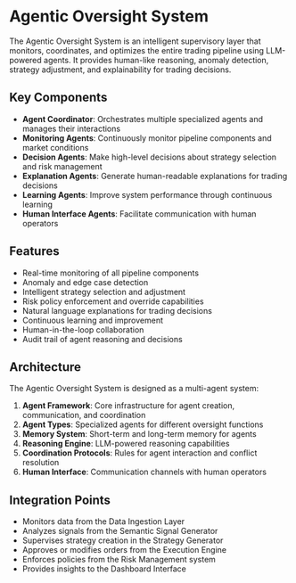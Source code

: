 # Agentic Oversight System

The Agentic Oversight System is an intelligent supervisory layer that monitors, coordinates, and optimizes the entire trading pipeline using LLM-powered agents. It provides human-like reasoning, anomaly detection, strategy adjustment, and explainability for trading decisions.

## Key Components

- **Agent Coordinator**: Orchestrates multiple specialized agents and manages their interactions
- **Monitoring Agents**: Continuously monitor pipeline components and market conditions
- **Decision Agents**: Make high-level decisions about strategy selection and risk management
- **Explanation Agents**: Generate human-readable explanations for trading decisions
- **Learning Agents**: Improve system performance through continuous learning
- **Human Interface Agents**: Facilitate communication with human operators

## Features

- Real-time monitoring of all pipeline components
- Anomaly and edge case detection
- Intelligent strategy selection and adjustment
- Risk policy enforcement and override capabilities
- Natural language explanations for trading decisions
- Continuous learning and improvement
- Human-in-the-loop collaboration
- Audit trail of agent reasoning and decisions

## Architecture

The Agentic Oversight System is designed as a multi-agent system:

1. **Agent Framework**: Core infrastructure for agent creation, communication, and coordination
2. **Agent Types**: Specialized agents for different oversight functions
3. **Memory System**: Short-term and long-term memory for agents
4. **Reasoning Engine**: LLM-powered reasoning capabilities
5. **Coordination Protocols**: Rules for agent interaction and conflict resolution
6. **Human Interface**: Communication channels with human operators

## Integration Points

- Monitors data from the Data Ingestion Layer
- Analyzes signals from the Semantic Signal Generator
- Supervises strategy creation in the Strategy Generator
- Approves or modifies orders from the Execution Engine
- Enforces policies from the Risk Management system
- Provides insights to the Dashboard Interface
